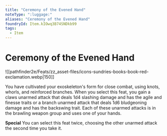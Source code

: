 ```yaml
---
title: "Ceremony of the Evened Hand"
noteType: ":luggage:"
aliases: "Ceremony of the Evened Hand"
foundryId: Item.kIOwq3B74SNDkb99
tags:
  - Item
---
```


# Ceremony of the Evened Hand
![[pathfinder2e/Feats/zz_asset-files/icons-sundries-books-book-red-exclamation.webp|150]]

You have cultivated your exoskeleton's form for close combat, using knots, whorls, and reinforced branches. When you select this feat, you gain a claws unarmed attack that deals 1d4 slashing damage and has the agile and finesse traits or a branch unarmed attack that deals 1d6 bludgeoning damage and has the backswing trait. Each of these unarmed attacks is in the brawling weapon group and uses one of your hands.

**Special** You can select this feat twice, choosing the other unarmed attack the second time you take it.
